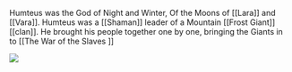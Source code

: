 Humteus was the God of Night and Winter, Of the Moons of [[Lara]] and [[Vara]]. Humteus was a [[Shaman]] leader of a Mountain [[Frost Giant]] [[clan]]. He brought his people together one by one, bringing the Giants in to [[The War of the Slaves ]] 

![](Humteus.jpg)